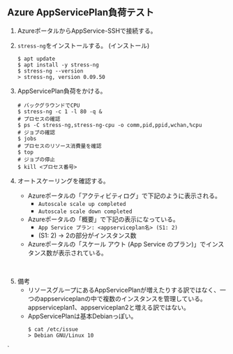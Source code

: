 ## Azure AppServicePlan負荷テスト

1. AzureポータルからAppService-SSHで接続する。

2. `stress-ng`をインストールする。
    (インストール)
    ```
    $ apt update
    $ apt install -y stress-ng
    $ stress-ng --version
    > stress-ng, version 0.09.50
    ```

3. AppServicePlan負荷をかける。
    ```
    # バックグラウンドでCPU
    $ stress-ng -c 1 -l 80 -q &
    # プロセスの確認
    $ ps -C stress-ng,stress-ng-cpu -o comm,pid,ppid,wchan,%cpu
    # ジョブの確認
    $ jobs
    # プロセスのリソース消費量を確認
    $ top
    # ジョブの停止
    $ kill <プロセス番号>
    ```

4. オートスケーリングを確認する。

    - Azureポータルの「アクティビティログ」で下記のように表示される。
        - `Autoscale scale up completed`
        - `Autoscale scale down completed`
    - Azureポータルの「概要」で下記の表示になっている。  
        - `App Service プラン: <appserviceplan名> (S1: 2)`  
        - (S1: 2) -> 2の部分がインスタンス数  
    - Azureポータルの「スケール アウト (App Service のプラン)」でインスタンス数が表示されている。  

<br />

5. 備考
    - リソースグループにあるAppServicePlanが増えたりする訳ではなく、一つのappserviceplanの中で複数のインスタンスを管理している。appserviceplan1、appserviceplan2と増える訳ではない。
    - AppServicePlanは基本Debianっぽい。
        ```
        $ cat /etc/issue
        > Debian GNU/Linux 10
        ```

` 
